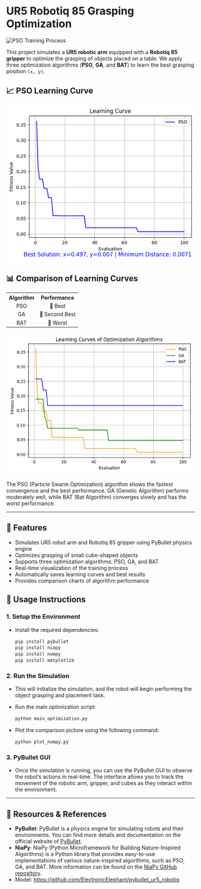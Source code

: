 # UR5 Robotiq 85 Grasping Optimization

![PSO Training Process](./images/pso_training.gif)

This project simulates a **UR5 robotic arm** equipped with a **Robotiq 85 gripper** to optimize the grasping of objects placed on a table. We apply three optimization algorithms (**PSO**, **GA**, and **BAT**) to learn the best grasping position `(x, y)`.

## 📈 PSO Learning Curve
<div style="text-align: center;">
  <img src="./images/learning_curve_pso.png" alt="PSO Learning Curve">
</div>

## 📊 Comparison of Learning Curves
<div style="text-align: center;">
  <table>
    <tr>
      <th>Algorithm</th>
      <th>Performance</th>
    </tr>
    <tr>
      <td>PSO</td>
      <td>🥇 Best</td>
    </tr>
    <tr>
      <td>GA</td>
      <td>🥈 Second Best</td>
    </tr>
    <tr>
      <td>BAT</td>
      <td>🥉 Worst</td>
    </tr>
  </table>
</div>

<div style="text-align: center;">
  <img src="./images/compare_algo.png" alt="Algorithm Comparison">
</div>

The PSO (Particle Swarm Optimization) algorithm shows the fastest convergence and the best performance. GA (Genetic Algorithm) performs moderately well, while BAT (Bat Algorithm) converges slowly and has the worst performance.


---

## 🚀 Features

- Simulates UR5 robot arm and Robotiq 85 gripper using PyBullet physics engine
- Optimizes grasping of small cube-shaped objects
- Supports three optimization algorithms: PSO, GA, and BAT
- Real-time visualization of the training process
- Automatically saves learning curves and best results
- Provides comparison charts of algorithm performance

## 💠 Usage Instructions  

### 1. Setup the Environment  

- Install the required dependencies:  
    ```bash  
    pip install pybullet
    pip install niapy
    pip install numpy
    pip install matplotlib  

### 2. Run the Simulation

- This will initialize the simulation, and the robot will begin performing the object grasping and placement task.
- Run the main optimization script:

    ```bash
    python main_optimization.py
    ```

- Plot the comparison picture using the following command:

    ```bash
    python plot_numpy.py
    ```

### 3. PyBullet GUI

- Once the simulation is running, you can use the PyBullet GUI to observe the robot’s actions in real-time. The interface allows you to track the movement of the robotic arm, gripper, and cubes as they interact within the environment.

---

## 📄 Resources & References

- **PyBullet**: PyBullet is a physics engine for simulating robots and their environments. You can find more details and documentation on the official website of [PyBullet](https://pybullet.org/).
- **NiaPy**: NiaPy (Python Microframework for Building Nature-Inspired Algorithms) is a Python library that provides easy-to-use implementations of various nature-inspired algorithms, such as PSO, GA, and BAT. More information can be found on the [NiaPy GitHub repository](https://github.com/NiaOrg/NiaPy).
- Model: https://github.com/ElectronicElephant/pybullet_ur5_robotiq


